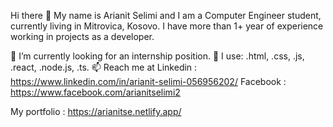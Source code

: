 Hi there 👋
My name is Arianit Selimi and I am a Computer Engineer student, currently living in Mitrovica, Kosovo. 
I have more than 1+ year of experience working in projects as a developer.

🔭 I’m currently looking for an internship position.
🌱 I use: .html, .css, .js, .react, .node.js, .ts.
📫 Reach me at Linkedin : https://www.linkedin.com/in/arianit-selimi-056956202/
                Facebook : https://www.facebook.com/arianitselimi2  
                
 My portfolio : https://arianitse.netlify.app/
 


